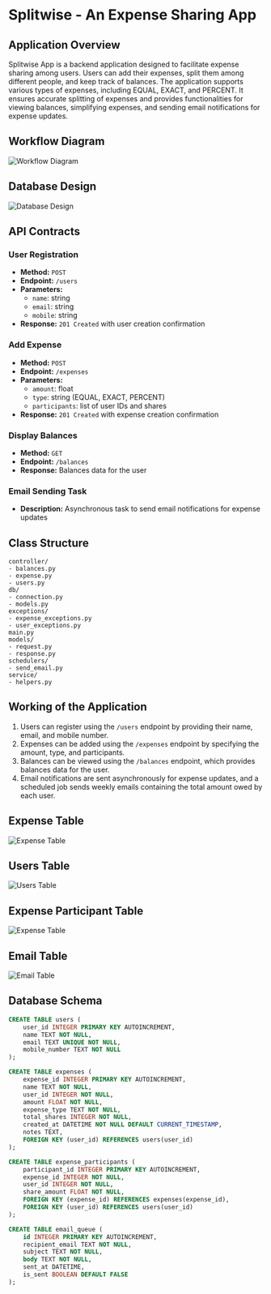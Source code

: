 # Splitwise - An Expense Sharing App

## Application Overview

Splitwise App is a backend application designed to facilitate expense sharing among users. Users can add their expenses, split them among different people, and keep track of balances. The application supports various types of expenses, including EQUAL, EXACT, and PERCENT. It ensures accurate splitting of expenses and provides functionalities for viewing balances, simplifying expenses, and sending email notifications for expense updates.

## Workflow Diagram

![Workflow Diagram](workflow.png)

## Database Design

![Database Design](splitwise-db.png)

## API Contracts

### User Registration

- **Method:** `POST`
- **Endpoint:** `/users`
- **Parameters:**
  - `name`: string
  - `email`: string
  - `mobile`: string
- **Response:** `201 Created` with user creation confirmation

### Add Expense

- **Method:** `POST`
- **Endpoint:** `/expenses`
- **Parameters:**
  - `amount`: float
  - `type`: string (EQUAL, EXACT, PERCENT)
  - `participants`: list of user IDs and shares
- **Response:** `201 Created` with expense creation confirmation

### Display Balances

- **Method:** `GET`
- **Endpoint:** `/balances`
- **Response:** Balances data for the user

### Email Sending Task

- **Description:** Asynchronous task to send email notifications for expense updates

## Class Structure
    controller/
    - balances.py
    - expense.py
    - users.py
    db/
    - connection.py
    - models.py
    exceptions/
    - expense_exceptions.py
    - user_exceptions.py
    main.py
    models/
    - request.py
    - response.py
    schedulers/
    - send_email.py
    service/
    - helpers.py

## Working of the Application

1. Users can register using the `/users` endpoint by providing their name, email, and mobile number.
2. Expenses can be added using the `/expenses` endpoint by specifying the amount, type, and participants.
3. Balances can be viewed using the `/balances` endpoint, which provides balances data for the user.
4. Email notifications are sent asynchronously for expense updates, and a scheduled job sends weekly emails containing the total amount owed by each user.

## Expense Table

![Expense Table](expense-table.png)

## Users Table

![Users Table](users-table.png)

## Expense Participant Table

![Expense Table](expense-participant-table.png)

## Email Table

![Email Table](email-table.png)

## Database Schema

```sql
CREATE TABLE users (
    user_id INTEGER PRIMARY KEY AUTOINCREMENT,
    name TEXT NOT NULL,
    email TEXT UNIQUE NOT NULL,
    mobile_number TEXT NOT NULL
);

CREATE TABLE expenses (
    expense_id INTEGER PRIMARY KEY AUTOINCREMENT,
    name TEXT NOT NULL,
    user_id INTEGER NOT NULL,
    amount FLOAT NOT NULL,
    expense_type TEXT NOT NULL,
    total_shares INTEGER NOT NULL,
    created_at DATETIME NOT NULL DEFAULT CURRENT_TIMESTAMP,
    notes TEXT,
    FOREIGN KEY (user_id) REFERENCES users(user_id)
);

CREATE TABLE expense_participants (
    participant_id INTEGER PRIMARY KEY AUTOINCREMENT,
    expense_id INTEGER NOT NULL,
    user_id INTEGER NOT NULL,
    share_amount FLOAT NOT NULL,
    FOREIGN KEY (expense_id) REFERENCES expenses(expense_id),
    FOREIGN KEY (user_id) REFERENCES users(user_id)
);

CREATE TABLE email_queue (
    id INTEGER PRIMARY KEY AUTOINCREMENT,
    recipient_email TEXT NOT NULL,
    subject TEXT NOT NULL,
    body TEXT NOT NULL,
    sent_at DATETIME,
    is_sent BOOLEAN DEFAULT FALSE
);

